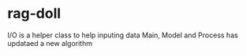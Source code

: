 # rag-doll
I/O is a helper class to help inputing data 
Main, Model and Process has updataed a new algorithm
